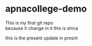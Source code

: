 # apnacollege-demo
This is my first git repo
<br>
because it change in it
this is shiva

this is the present update in presnt